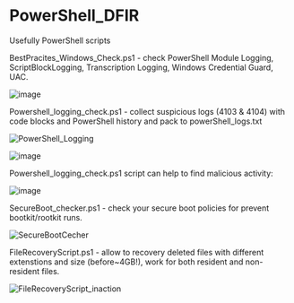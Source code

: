 # PowerShell_DFIR
Usefully PowerShell scripts

BestPracites_Windows_Check.ps1 - check PowerShell Module Logging, ScriptBlockLogging, Transcription Logging, Windows Credential Guard, UAC.

![image](https://user-images.githubusercontent.com/97513066/158873772-fe15ba30-e37d-4028-aafd-0cbf82889ce2.png)

Powershell_logging_check.ps1 - collect suspicious logs (4103 & 4104) with code blocks and PowerShell history and pack to powerShell_logs.txt

![PowerShell_Logging](https://user-images.githubusercontent.com/97513066/158879999-01ff7e75-9104-4cf2-90fb-efc6784b0fd1.gif)

![image](https://user-images.githubusercontent.com/97513066/158874988-655cd371-21da-416c-958e-333daa5624c8.png)

Powershell_logging_check.ps1 script can help to find malicious activity:

![image](https://user-images.githubusercontent.com/97513066/158875137-60a7413c-fb80-4b08-85eb-ef93a34f0901.png)

SecureBoot_checker.ps1 - check your secure boot policies for prevent bootkit/rootkit runs.

![SecureBootCecher](https://user-images.githubusercontent.com/97513066/158877701-2e075c29-297e-40ee-899c-d6f0aa0f4a3c.JPG)

FileRecoveryScript.ps1 - allow to recovery deleted files with different extenstions and size (before~4GB!), work for both resident and non-resident files.

![FileRecoveryScript_inaction](https://user-images.githubusercontent.com/97513066/160291854-8efe7705-27be-49f8-bae7-59e6b0fa702d.gif)
